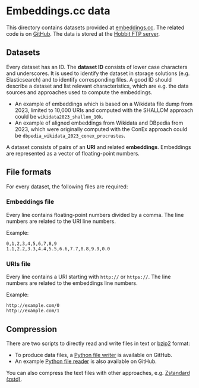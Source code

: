 # Embeddings.cc data

This directory contains datasets provided at [embeddings.cc](https://embeddings.cc/).
The related code is on [GitHub](https://github.com/dice-group/embeddings.cc).
The data is stored at the [Hobbit FTP server](https://hobbitdata.informatik.uni-leipzig.de/embeddings_cc/).

## Datasets

Every dataset has an ID. The **dataset ID** consists of lower case characters and underscores. It is used to identify the dataset in storage solutions (e.g. Elasticsearch) and to identify corresponding files.
A good ID should describe a dataset and list relevant characteristics, which are e.g. the data sources and approaches used to compute the embeddings.

- An example of embeddings which is based on a Wikidata file dump from 2023, limited to 10,000 URIs and computed with  the SHALLOM approach could be `wikidata2023_shallom_10k`.
- An example of aligned embeddings from Wikidata and DBpedia from 2023, which were originally computed with the ConEx approach could be `dbpedia_wikidata_2023_conex_procrustes`.

A dataset consists of pairs of an **URI** and related **embeddings**. Embeddings are represented as a vector of floating-point numbers.


## File formats

For every dataset, the following files are required:

### Embeddings file

Every line contains floating-point numbers divided by a comma.
The line numbers are related to the URI line numbers.

Example:

```
0,1,2,3,4,5,6,7,8,9
1.1,2.2,3.3,4.4,5.5,6.6,7.7,8.8,9.9,0.0
```

### URIs file

Every line contains a URI starting with `http://` or `https://`.
The line numbers are related to the embeddings line numbers.

Example:

```
http://example.com/0
http://example.com/1
```

## Compression

There are two scripts to directly read and write files in text or [bzip2](https://en.wikipedia.org/wiki/Bzip2) format:

- To produce data files, a [Python file writer](https://github.com/dice-group/embeddings.cc/blob/master/api/serialization/file_writer.py) is available on GitHub.
- An example [Python file reader](https://github.com/dice-group/embeddings.cc/blob/master/api/serialization/file_reader.py) is also available on GitHub.

You can also compress the text files with other approaches, e.g. [Zstandard (zstd)](https://facebook.github.io/zstd/).